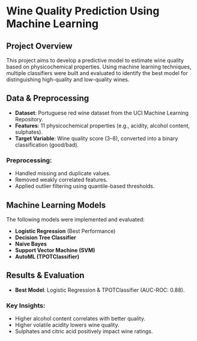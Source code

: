 # Wine Quality Prediction Using Machine Learning

## Project Overview
This project aims to develop a predictive model to estimate wine quality based on physicochemical properties. Using machine learning techniques, multiple classifiers were built and evaluated to identify the best model for distinguishing high-quality and low-quality wines.

## Data & Preprocessing
- **Dataset**: Portuguese red wine dataset from the UCI Machine Learning Repository.
- **Features**: 11 physicochemical properties (e.g., acidity, alcohol content, sulphates).
- **Target Variable**: Wine quality score (3–8), converted into a binary classification (good/bad).

### Preprocessing:
- Handled missing and duplicate values.
- Removed weakly correlated features.
- Applied outlier filtering using quantile-based thresholds.

## Machine Learning Models
The following models were implemented and evaluated:
- **Logistic Regression** (Best Performance)
- **Decision Tree Classifier**
- **Naive Bayes**
- **Support Vector Machine (SVM)**
- **AutoML (TPOTClassifier)**

## Results & Evaluation
- **Best Model**: Logistic Regression & TPOTClassifier (AUC-ROC: 0.88).

### Key Insights:
- Higher alcohol content correlates with better quality.
- Higher volatile acidity lowers wine quality.
- Sulphates and citric acid positively impact wine ratings.
